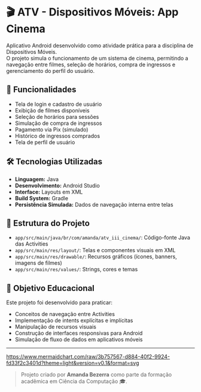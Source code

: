 # 🎬 ATV - Dispositivos Móveis: App Cinema

Aplicativo Android desenvolvido como atividade prática para a disciplina de Dispositivos Móveis.  
O projeto simula o funcionamento de um sistema de cinema, permitindo a navegação entre filmes, seleção de horários, compra de ingressos e gerenciamento do perfil do usuário.

## 📱 Funcionalidades

- Tela de login e cadastro de usuário
- Exibição de filmes disponíveis
- Seleção de horários para sessões
- Simulação de compra de ingressos
- Pagamento via Pix (simulado)
- Histórico de ingressos comprados
- Tela de perfil de usuário

## 🛠 Tecnologias Utilizadas

- **Linguagem:** Java
- **Desenvolvimento:** Android Studio
- **Interface:** Layouts em XML
- **Build System:** Gradle
- **Persistência Simulada:** Dados de navegação interna entre telas

## 📂 Estrutura do Projeto

- `app/src/main/java/br/com/amanda/atv_iii_cinema/`: Código-fonte Java das Activities
- `app/src/main/res/layout/`: Telas e componentes visuais em XML
- `app/src/main/res/drawable/`: Recursos gráficos (ícones, banners, imagens de filmes)
- `app/src/main/res/values/`: Strings, cores e temas

## 🚀 Objetivo Educacional

Este projeto foi desenvolvido para praticar:
- Conceitos de navegação entre Activities
- Implementação de intents explícitas e implícitas
- Manipulação de recursos visuais
- Construção de interfaces responsivas para Android
- Simulação de fluxo de dados em aplicativos móveis

---
https://www.mermaidchart.com/raw/3b757567-d884-40f2-9924-fd33f2c3401d?theme=light&version=v0.1&format=svg

> Projeto criado por **Amanda Bezerra** como parte da formação acadêmica em Ciência da Computação 🎓.
